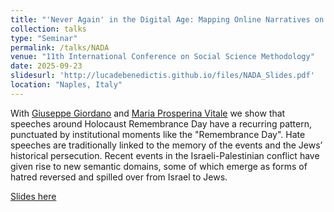 ```yaml
---
title: "'Never Again' in the Digital Age: Mapping Online Narratives on Jews and Hate Speech through Network Analysis"
collection: talks
type: "Seminar"
permalink: /talks/NADA
venue: "11th International Conference on Social Science Methodology"
date: 2025-09-23
slidesurl: 'http://lucadebenedictis.github.io/files/NADA_Slides.pdf'
location: "Naples, Italy"
---
```


With [Giuseppe Giordano](https://docenti.unisa.it/005269/home) and [Maria Prosperina Vitale](https://docenti.unisa.it/020077/home) we show that speeches around Holocaust Remembrance Day have a recurring pattern, punctuated by institutional moments like the "Remembrance Day". Hate speeches are traditionally linked to the memory of the events and the Jews’ historical persecution. Recent events in the Israeli-Palestinian conflict have given rise to new semantic
domains, some of which emerge as forms of hatred reversed and spilled over from Israel to Jews.

[Slides here](http://lucadebenedictis.github.io/files/NADA_Slides.pdf)

